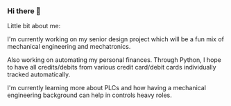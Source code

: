 ### Hi there 👋
Little bit about me:

I'm currently working on my senior design project which will be a fun mix of mechanical engineering and mechatronics.

Also working on automating my personal finances. Through Python, I hope to have all credits/debits from various credit card/debit cards individually tracked automatically.

I'm currently learning more about PLCs and how having a mechanical engineering background can help in controls heavy roles.
